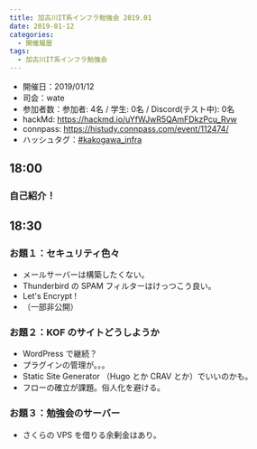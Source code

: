 ```yaml
---
title: 加古川IT系インフラ勉強会 2019.01
date: 2019-01-12
categories:
  - 開催履歴
tags:
  - 加古川IT系インフラ勉強会
---
```


* 開催日：2019/01/12
* 司会：wate
* 参加者数：参加者: 4名 / 学生: 0名 / Discord(テスト中): 0名
* hackMd: https://hackmd.io/uYfWJwR5QAmFDkzPcu_Rvw
* connpass: https://histudy.connpass.com/event/112474/
* ハッシュタグ：[#kakogawa_infra](https://twitter.com/search?q=%23kakogawa_infra&src=typd)

## 18:00

### 自己紹介！

## 18:30

### お題１：セキュリティ色々

* メールサーバーは構築したくない。
* Thunderbird の SPAM フィルターはけっつこう良い。
* Let's Encrypt !
* （一部非公開）

### お題２：KOF のサイトどうしようか

* WordPress で継続？
* プラグインの管理が。。。
* Static Site Generator （Hugo とか CRAV とか）でいいのかも。
* フローの確立が課題。俗人化を避ける。

### お題３：勉強会のサーバー

* さくらの VPS を借りる余剰金はあり。
